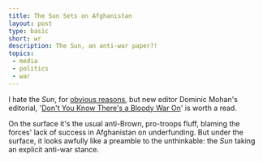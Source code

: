 ```yaml
---
title: The Sun Sets on Afghanistan
layout: post
type: basic
short: wr
description: The Sun, an anti-war paper?!
topics:
 - media
 - politics
 - war
---
```


I hate the _Sun_, for [obvious reasons](http://en.wikipedia.org/wiki/Hillsborough_Disaster#The_Sun_newspaper_controversy "That, and Page 3, and 'Gotcha', and Murdoch, and its far-right politics, and..."), but new editor Dominic Mohan's editorial, '[Don't You Know There's a Bloody War On](http://www.thesun.co.uk/sol/homepage/news/campaigns/our_boys/2611351/Dont-you-know-theres-a-bloody-war-on.html)' is worth a read.

On the surface it's the usual anti-Brown, pro-troops fluff, blaming the forces' lack of success in Afghanistan on underfunding. But under the surface, it looks awfully like a preamble to the unthinkable: the _Sun_ taking an explicit anti-war stance.